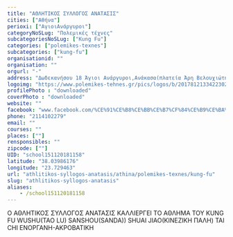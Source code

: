 ```yaml
---
title: "ΑΘΛΗΤΙΚΟΣ ΣΥΛΛΟΓΟΣ ΑΝΑΤΑΣΙΣ"
cities: ["Αθήνα"]
perioxi: ["AγιοιΑνάργυροι"]
categoryNoSLug: "Πολεμικές τέχνες"
subcategoriesNoSLug: ["Kung Fu"]
categories: ["polemikes-texnes"]
subcategories: ["kung-fu"]
organisationid: ""
organisation: ""
orgurl: "-"
address: "Δωδεκανήσου 18 Άγιοι Ανάργυροι,Ανάκασα(πλατεία Άρη Βελουχιώτη), 13562 Athens, Greece"
logoimg: "https://www.polemikes-tehnes.gr/pics/logos/b/2017812133422302.jpg"
profilePhoto : "downloaded"
coverPhoto : "downloaded"
website: ""
facebook: "www.facebook.com/%CE%91%CE%B8%CE%BB%CE%B7%CF%84%CE%B9%CE%BA%CF%8C%CF%82-%CE%A3%CF%8D%CE%BB%CE%BB%CE%BF%CE%B3%CE%BF%CF%82-%CE%91%CE%BD%CE%AC%CF%84%CE%B1%CF%83%CE%B9%CF%82-283221601791638/"
phone: "2114102279"
email: ""
courses: ""
places: [""]
rensponsibles: ""
zipcode: [""]
UID: "school151120181158"
latitude: "38.03986176"
longitude: "23.729463"
url: "athlitikos-syllogos-anatasis/athina/polemikes-texnes/kung-fu"
slug: "athlitikos-syllogos-anatasis"
aliases:
    - /school151120181158
---
```



Ο ΑΘΛΗΤΙΚΟΣ ΣΥΛΛΟΓΟΣ ΑΝΑΤΑΣΙΣ ΚΑΛΛΙΕΡΓΕΙ ΤΟ ΑΘΛΗΜΑ ΤΟΥ KUNG FU WUSHU(TAO LU) SANSHOU(SANDA)) SHUAI JIAO(ΚΙΝΕΖΙΚΗ ΠΑΛΗ) TAI CHI ΕΝΟΡΓΑΝΗ-ΑΚΡΟΒΑΤΙΚΗ

